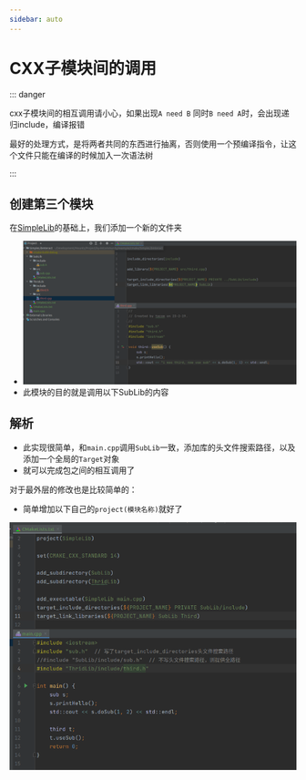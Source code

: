 ```yaml
---
sidebar: auto
---
```




# CXX子模块间的调用

::: danger

cxx子模块间的相互调用请小心，如果出现`A need B` 同时`B need A`时，会出现递归include，编译报错

最好的处理方式，是将两者共同的东西进行抽离，否则使用一个预编译指令，让这个文件只能在编译的时候加入一次语法树

:::



## 创建第三个模块

在[SimpleLib](./SimpleLib.md)的基础上，我们添加一个新的文件夹

- ![image-20230219152011802](./assets/image-20230219152011802.png)
- 此模块的目的就是调用以下SubLib的内容



## 解析

- 此实现很简单，和`main.cpp`调用`SubLib`一致，添加库的头文件搜索路径，以及添加一个全局的`Target`对象
- 就可以完成包之间的相互调用了

对于最外层的修改也是比较简单的：

- 简单增加以下自己的`project(模块名称)`就好了

![image-20230219152641487](./assets/image-20230219152641487.png)

